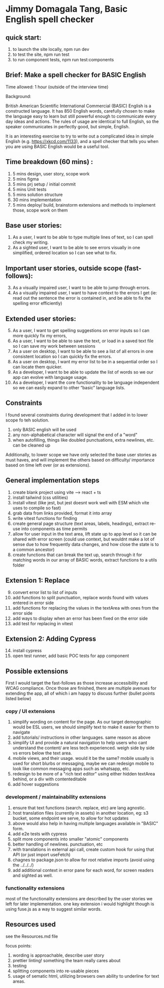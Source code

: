 # Jimmy Domagala Tang, Basic English spell checker

## quick start:

1. to launch the site locally, npm run dev
2. to test the site, npm run test
3. to run component tests, npm run test:components

## Brief: Make a spell checker for BASIC English

Time allowed: 1 hour (outside of the interview time)

Background:

British American Scientific International Commercial (BASIC) English is a constructed language. It has 850 English words, carefully chosen to make the language easy to learn but still powerful enough to communicate every day ideas and actions. The rules of usage are identical to full English, so the speaker communicates in perfectly good, but simple, English.

It is an interesting exercise to try to write out a complicated idea in simple English (e.g. https://xkcd.com/1133), and a spell checker that tells you when you are using BASIC English would be a useful tool.

## Time breakdown (60 mins) :

1. 5 mins design, user story, scope work
2. 5 mins figma
3. 5 mins prj setup / initial commit
4. 5 mins Unit tests
5. 5 mins solution structure
6. 30 mins implementation
7. 5 mins deploy/ build, brainstorm extensions and methods to implement those, scope work on them

## Base user stories:

1. As a user, I want to be able to type multiple lines of text, so I can spell check my writing.
2. As a sighted user, I want to be able to see errors visually in one simplified, ordered location so I can see what to fix.

## Important user stories, outside scope (fast-follows):

3. As a visually impaired user, I want to be able to jump through errors.
4. As a visually impaired user, I want to have context to the errors I get (ie: read out the sentence the error is contained in, and be able to fix the spelling error efficiently)

## Extended user stories:

5. As a user, I want to get spelling suggestions on error inputs so I can more quickly fix my errors,
6. As a user, I want to be able to save the text, or load in a saved text file so I can save my work between sessions
7. As a user on desktop, I want to be able to see a list of all errors in one consistent location so I can quickly fix the errors.
8. As a user on desktop, I want my error list to be in a sequential order so I can locate them quicker.
9. As a developer, I want to be able to update the list of words so we our app can evolve with language usage.
10. As a developer, I want the core functionality to be language independent so we can easily expand to other “basic” language lists.

## Constraints

I found several constraints during development that I added in to lower scope fo teh solution.

1. only BASIC english will be used
2. any non-alphabetical character will signal the end of a "word"
3. when autofilling, things like doubled punctuations, extra newlines, etc. can be cleaned up

Additionally, to lower scope we have only selected the base user stories as must haves, and will implement the others based on difficulty/ importance based on time left over (or as extensions).

## General implementation steps

1. create blank project using vite --> react + ts
2. install tailwind (css utilities)
3. install vitest (like jest, but jest doesnt work well with ESM which vite uses to compile so fast)
4. grab data from links provided, format it into array
5. write vitest functions for finding
6. create general page structure (text areas, labels, headings), extract re-use into components as time permits
7. allow for user input in the text area, lift state up to app level so it can be shared with error screen (could use context, but wouldnt make a lot of sense due to how frequently data changes, and how close the state is to a common ancestor)
8. create functions that can break the text up, search through it for matching words in our array of BASIC words, extract functions to a utils folder

## Extension 1: Replace

9. convert error list to list of inputs
10. add functions to split punctuation, replace words found with values entered in error side
11. add functions for replacing the values in the textArea with ones from the error side
12. add ways to display when an error has been fixed on the error side
13. add test for replacing in vitest

## Extension 2: Adding Cypress

14. install cypress
15. open test runner, add basic POC tests for app component

## Possible extensions

First I would target the fast-follows as those increase accessibility and WCAG compliance.
Once those are finished, there are multiple avenues for extending the app, all of which i am happy to discuss further (bullet points listed below)

### copy / UI extensions

1. simplify wording on content for the page. As our target demographic would be ESL users, we should simplify text to make it easier for them to navigate
2. add tutorials/ instructions in other languages. same reason as above
3. simplify UI and provide a natural navigation to help users who cant understand the content/ are less tech experienced. weigh side by side vs errors below the text area.
4. mobile views, and their usage. would it be the same? mobile usually is used for short blurbs or messaging, maybe we can redesign mobile to look like common messaging apps such as whatsapp, etc.
5. redesign to be more of a "rich text editor" using either hidden textArea behind, or a div with contenteditable
6. add hover suggestions

### development / maintainability extensions

1. ensure that text functions (search. replace, etc) are lang agnostic.
2. host translation files (currently in assets) in another location, eg: s3 bucket, some endpoint we serve, to allow for hot updates
3. above would also help in having multiple languages available in "BASIC" form.
4. add e2e tests with cypress
5. split more components into smaller "atomic" components
6. better handling of newlines. punctuation, etc
7. with translations in external api call, create custom hook for using that API (or just import useFetch)
8. chagnes to package.json to allow for root relative imports (avoid using the ../../../)
9. add additional context in error pane for each word, for screen readers and sighted as well.

### functionality extensions

most of the functionality extensions are described by the user stories we left for later implementation.
one key extension i would highlight though is using fuse.js as a way to suggest similar words.

## Resources used

see the Resources.md file

focus points:

1. wording is approachable, describe user story
2. prettier linting! something the team really cares about
3. testing
4. splitting components into re-usable pieces
5. usage of sematic html, utilizing browsers own ability to underline for text areas.
